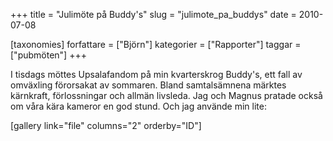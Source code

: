 +++
title = "Julimöte på Buddy's"
slug = "julimote_pa_buddys"
date = 2010-07-08

[taxonomies]
forfattare = ["Björn"]
kategorier = ["Rapporter"]
taggar = ["pubmöten"]
+++

I tisdags möttes Upsalafandom på min kvarterskrog Buddy's, ett fall av omväxling förorsakat av sommaren. Bland samtalsämnena märktes kärnkraft, förlossningar och allmän livsleda. Jag och Magnus pratade också om våra kära kameror en god stund. Och jag använde min lite:

[gallery link="file" columns="2" orderby="ID"]
